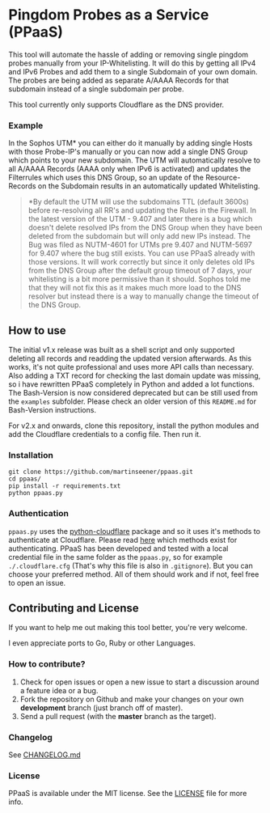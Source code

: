 # Pingdom Probes as a Service (PPaaS)

This tool will automate the hassle of adding or removing single pingdom probes manually from your IP-Whitelisting.
It will do this by getting all IPv4 and IPv6 Probes and add them to a single Subdomain of your own domain. The probes are being added as separate A/AAAA Records for that subdomain instead of a single subdomain per probe.

This tool currently only supports Cloudflare as the DNS provider.

### Example

In the Sophos UTM* you can either do it manually by adding single Hosts with those Probe-IP's manually or you can now add a single DNS Group which
points to your new subdomain. The UTM will automatically resolve to all A/AAAA Records (AAAA only when IPv6 is activated) and updates the Filterrules
which uses this DNS Group, so an update of the Resource-Records on the Subdomain results in an automatically updated Whitelisting.

> *By default the UTM will use the subdomains TTL (default 3600s) before re-resolving all RR's and updating the Rules in the Firewall. In the latest version
of the UTM - 9.407 and later there is a bug which doesn't delete resolved IPs from the DNS Group when they have been deleted from the subdomain but will only add
new IPs instead. The Bug was filed as NUTM-4601 for UTMs pre 9.407 and NUTM-5697 for 9.407 where the bug still exists. You can use PPaaS already with those versions.
It will work correctly but since it only deletes old IPs from the DNS Group after the default group timeout of 7 days, your whitelisting is a bit more permissive than it should. Sophos told me that they will not fix this as it makes much more load to the DNS resolver but instead there is a way to manually change the timeout of the DNS Group.

## How to use

The initial v1.x release was built as a shell script and only supported deleting all records and readding the updated version afterwards. As this works, it's not quite professional and uses more API calls than necessary. Also adding a TXT record for checking the last domain update was missing, so i have rewritten PPaaS completely in Python and added a lot functions. The Bash-Version is now considered deprecated but can be still used from the `examples` subfolder. Please check an older version of this `README.md` for Bash-Version instructions.

For v2.x and onwards, clone this repository, install the python modules and add the Cloudflare credentials to a config file. Then run it.

### Installation

    git clone https://github.com/martinseener/ppaas.git
    cd ppaas/
    pip install -r requirements.txt
    python ppaas.py

### Authentication

`ppaas.py` uses the [python-cloudflare](https://github.com/cloudflare/python-cloudflare) package and so it uses it's methods to authenticate at Cloudflare. Please read [here](https://github.com/cloudflare/python-cloudflare#providing-cloudflare-username-and-api-key) which methods exist for authenticating. PPaaS has been developed and tested with a local credential file in the same folder as the `ppaas.py`, so for example `./.cloudflare.cfg` (That's why this file is also in `.gitignore`). But you can choose your preferred method. All of them should work and if not, feel free to open an issue.

## Contributing and License

If you want to help me out making this tool better, you're very welcome.

I even appreciate ports to Go, Ruby or other Languages.

### How to contribute?

1. Check for open issues or open a new issue to start a discussion around a feature idea or a bug.
2. Fork the repository on Github and make your changes on your own **development** branch (just branch off of master).
3. Send a pull request (with the **master** branch as the target).

### Changelog

See [CHANGELOG.md](CHANGELOG.md)

### License

PPaaS is available under the MIT license. See the [LICENSE](LICENSE) file for more info.